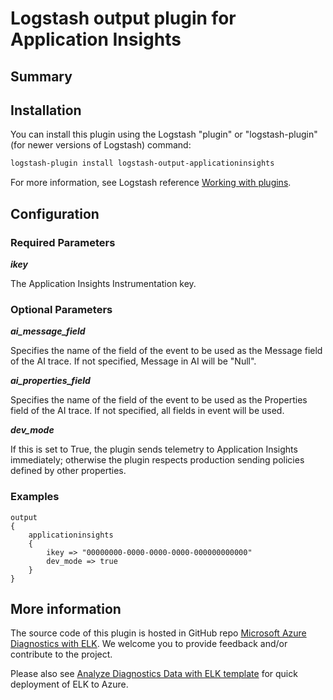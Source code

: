 # Logstash output plugin for Application Insights 

## Summary


## Installation
You can install this plugin using the Logstash "plugin" or "logstash-plugin" (for newer versions of Logstash) command:
```sh
logstash-plugin install logstash-output-applicationinsights
```
For more information, see Logstash reference [Working with plugins](https://www.elastic.co/guide/en/logstash/current/working-with-plugins.html).

## Configuration
### Required Parameters
__*ikey*__

The Application Insights Instrumentation key.

### Optional Parameters
__*ai_message_field*__

Specifies the name of the field of the event to be used as the Message field of the AI trace. If not specified, Message in AI will be "Null".

__*ai_properties_field*__

Specifies the name of the field of the event to be used as the Properties field of the AI trace. If not specified, all fields in event will be used.

__*dev_mode*__

If this is set to True, the plugin sends telemetry to Application Insights immediately; otherwise the plugin respects production sending policies defined by other properties.

### Examples
```
output
{
    applicationinsights
    {
        ikey => "00000000-0000-0000-0000-000000000000"
        dev_mode => true
    }
}
```

## More information
The source code of this plugin is hosted in GitHub repo [Microsoft Azure Diagnostics with ELK](https://github.com/Azure/azure-diagnostics-tools). We welcome you to provide feedback and/or contribute to the project.

Please also see [Analyze Diagnostics Data with ELK template](https://github.com/Azure/azure-quickstart-templates/tree/master/diagnostics-with-elk) for quick deployment of ELK to Azure.   
